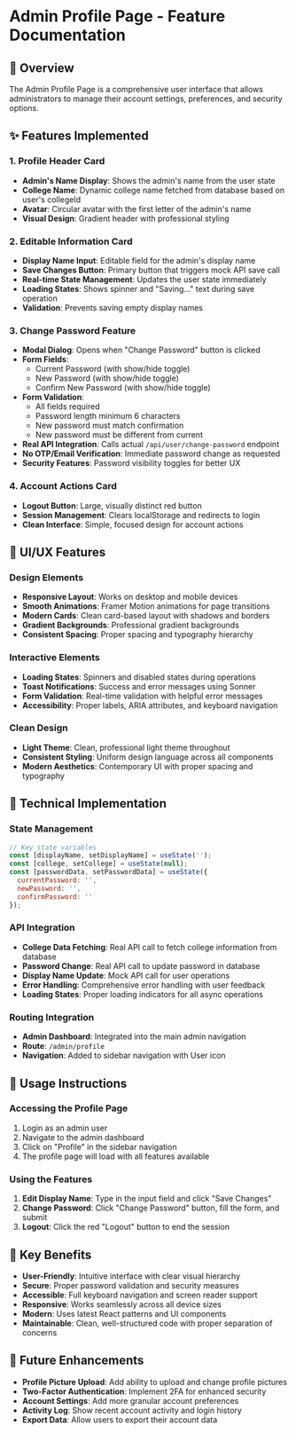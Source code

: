 # Admin Profile Page - Feature Documentation

## 🎯 Overview
The Admin Profile Page is a comprehensive user interface that allows administrators to manage their account settings, preferences, and security options.

## ✨ Features Implemented

### 1. **Profile Header Card**
- **Admin's Name Display**: Shows the admin's name from the user state
- **College Name**: Dynamic college name fetched from database based on user's collegeId
- **Avatar**: Circular avatar with the first letter of the admin's name
- **Visual Design**: Gradient header with professional styling

### 2. **Editable Information Card**
- **Display Name Input**: Editable field for the admin's display name
- **Save Changes Button**: Primary button that triggers mock API save call
- **Real-time State Management**: Updates the user state immediately
- **Loading States**: Shows spinner and "Saving..." text during save operation
- **Validation**: Prevents saving empty display names

### 3. **Change Password Feature**
- **Modal Dialog**: Opens when "Change Password" button is clicked
- **Form Fields**:
  - Current Password (with show/hide toggle)
  - New Password (with show/hide toggle)
  - Confirm New Password (with show/hide toggle)
- **Form Validation**:
  - All fields required
  - Password length minimum 6 characters
  - New password must match confirmation
  - New password must be different from current
- **Real API Integration**: Calls actual `/api/user/change-password` endpoint
- **No OTP/Email Verification**: Immediate password change as requested
- **Security Features**: Password visibility toggles for better UX

### 4. **Account Actions Card**
- **Logout Button**: Large, visually distinct red button
- **Session Management**: Clears localStorage and redirects to login
- **Clean Interface**: Simple, focused design for account actions

## 🎨 UI/UX Features

### **Design Elements**
- **Responsive Layout**: Works on desktop and mobile devices
- **Smooth Animations**: Framer Motion animations for page transitions
- **Modern Cards**: Clean card-based layout with shadows and borders
- **Gradient Backgrounds**: Professional gradient backgrounds
- **Consistent Spacing**: Proper spacing and typography hierarchy

### **Interactive Elements**
- **Loading States**: Spinners and disabled states during operations
- **Toast Notifications**: Success and error messages using Sonner
- **Form Validation**: Real-time validation with helpful error messages
- **Accessibility**: Proper labels, ARIA attributes, and keyboard navigation

### **Clean Design**
- **Light Theme**: Clean, professional light theme throughout
- **Consistent Styling**: Uniform design language across all components
- **Modern Aesthetics**: Contemporary UI with proper spacing and typography

## 🔧 Technical Implementation

### **State Management**
```javascript
// Key state variables
const [displayName, setDisplayName] = useState('');
const [college, setCollege] = useState(null);
const [passwordData, setPasswordData] = useState({
  currentPassword: '',
  newPassword: '',
  confirmPassword: ''
});
```

### **API Integration**
- **College Data Fetching**: Real API call to fetch college information from database
- **Password Change**: Real API call to update password in database
- **Display Name Update**: Mock API call for user operations
- **Error Handling**: Comprehensive error handling with user feedback
- **Loading States**: Proper loading indicators for all async operations

### **Routing Integration**
- **Admin Dashboard**: Integrated into the main admin navigation
- **Route**: `/admin/profile`
- **Navigation**: Added to sidebar navigation with User icon

## 🚀 Usage Instructions

### **Accessing the Profile Page**
1. Login as an admin user
2. Navigate to the admin dashboard
3. Click on "Profile" in the sidebar navigation
4. The profile page will load with all features available

### **Using the Features**
1. **Edit Display Name**: Type in the input field and click "Save Changes"
2. **Change Password**: Click "Change Password" button, fill the form, and submit
3. **Logout**: Click the red "Logout" button to end the session

## 🎯 Key Benefits

- **User-Friendly**: Intuitive interface with clear visual hierarchy
- **Secure**: Proper password validation and security measures
- **Accessible**: Full keyboard navigation and screen reader support
- **Responsive**: Works seamlessly across all device sizes
- **Modern**: Uses latest React patterns and UI components
- **Maintainable**: Clean, well-structured code with proper separation of concerns

## 🔮 Future Enhancements

- **Profile Picture Upload**: Add ability to upload and change profile pictures
- **Two-Factor Authentication**: Implement 2FA for enhanced security
- **Account Settings**: Add more granular account preferences
- **Activity Log**: Show recent account activity and login history
- **Export Data**: Allow users to export their account data
